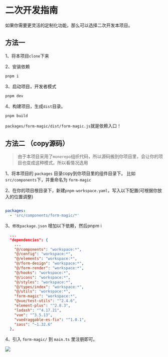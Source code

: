 # 二次开发指南

如果你需要更灵活的定制化功能，那么可以选择二次开发本项目。

## 方法一

1、将本项目`clone`下来

2、安装依赖

```sh
pnpm i
```

3、启动项目，开发者模式

```sh
pnpm dev
```

4、构建项目，生成`dist`目录。 

```sh
pnpm build
```

`packages/form-magic/dist/form-magic.js`就是依赖入口！

## 方法二 （copy源码）

>由于本项目采用了`monerepo`组织代码，所以源码搬到你项目里，会让你的项目也变成这种模式。所以看情况选用


1、将本项目的 `packages` 目录copy到你项目里的组件目录下。 比如 `src/components`下，并重命名为 `form-magic`

2、在你的项目根目录下，新建`pnpm-workspace.yaml`，写入以下配置(可根据你放入的位置调整)

```yaml

packages:
  - 'src/components/form-magic/*'

```

3、`修改package.json` 增加以下依赖，然后pnpm i

```json
  ...
  "dependencies": {
    ...
    "@/components": "workspace:*",
    "@/config": "workspace:*",
    "@/elements": "workspace:*",
    "@/form-design": "workspace:*",
    "@/form-render": "workspace:*",
    "@/hooks": "workspace:*",
    "@/icons": "workspace:*",
    "@/styles": "workspace:*",
    "@/types/index": "workspace:*",
    "@/utils": "workspace:*",
    "form-magic": "workspace:*",
    "@vue/test-utils": "^2.4.6",
    "element-plus": "^2.8.3",
    "lodash": "^4.17.21",
    "vue": "^3.5.13",
    "vuedraggable-es-fix": "^1.0.1",
    "sass": "~1.32.6"
  },
```

4、引入 `form-magic/` 到 `main.ts` 里注册即可。

<img src="../assets/dev.png" />